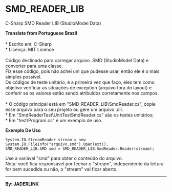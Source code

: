 # SMD_READER_LIB
C-Sharp SMD Reader LIB (StudioModel Data)

**Translate from Portuguese Brazil**
<br>
<br>* Escrito em: C-Sharp
<br>* Licença: MIT Licence
<br>
<br>Código destinado para carregar arquivo .SMD (StudioModel Data) e converter para uma classe.
<br>Fiz esse código, pois não achei um que pudesse usar, então ele é o mais simples possível.
<br>Os códigos de teste unitário, é a primeira vez que faço, eles tem como objetivo verificar as situações de exception (arquivo fora do layout) e conferir se os valores estão sendo atribuídos corretamente nos campos.
<br>
<br> * O código principal está em "SMD_READER_LIB\SmdReader.cs", copie esse arquivo para o seu projeto ou gere um arquivo .dll.
<br> * Em "SmdReaderTest\UnitTestSmdReader.cs" são os testes unitários;
<br> * Em "test\Program.cs" é um exemplo de uso.

**Exemplo De Uso**

```
System.IO.StreamReader stream = new System.IO.FileInfo("arquivo.smd").OpenText();
SMD_READER_LIB.SMD smd = SMD_READER_LIB.SmdReader.Reader(stream);
```
Use a variável "smd" para obter o conteúdo do arquivo.
<br>Nota: você fica responsável por fechar o "stream", independente da leitura for bem sucedida ou não, o "stream" vai ficar aberto.

----
**By: JADERLINK**